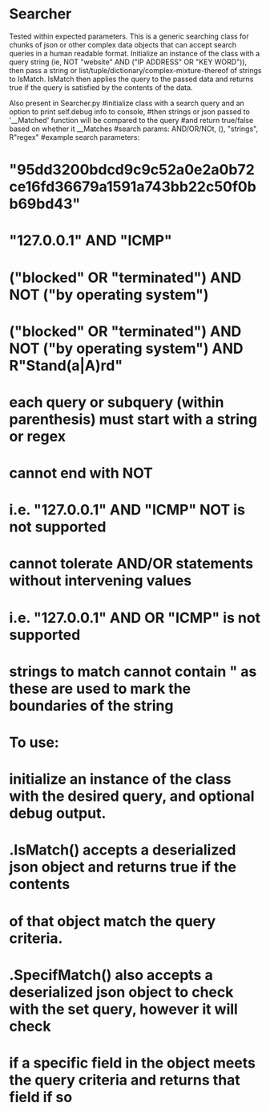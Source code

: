# Searcher

Tested within expected parameters.
This is a generic searching class for chunks of json or other complex data objects that can accept search queries in a human readable format.
Initialize an instance of the class with a query string (ie, NOT "website" AND ("IP ADDRESS" OR "KEY WORD")), then pass a string or list/tuple/dictionary/complex-mixture-thereof of strings to IsMatch. IsMatch then applies the query to the passed data and returns true if the query is satisfied by the contents of the data. 

Also present in Searcher.py
#initialize class with a search query and an option to print self.debug info to console,
#then strings or json passed to '__Matched' function will be compared to the query 
#and return true/false based on whether it __Matches
#search params: AND/OR/NOt, (), "strings", R"regex"
#example search parameters:
# "95dd3200bdcd9c9c52a0e2a0b72ce16fd36679a1591a743bb22c50f0bb69bd43"
# "127.0.0.1" AND "ICMP"
# ("blocked" OR "terminated") AND NOT ("by operating system")
# ("blocked" OR "terminated") AND NOT ("by operating system") AND R"Stand(a|A)rd"
# each query or subquery (within parenthesis) must start with a string or regex
# cannot end with NOT
# i.e. "127.0.0.1" AND "ICMP" NOT is not supported
# cannot tolerate AND/OR statements without intervening values
# i.e. "127.0.0.1" AND OR "ICMP" is not supported
# strings to match cannot contain " as these are used to mark the boundaries of the string
# 
# To use:
#    initialize an instance of the class with the desired query, and optional debug output.
#    .IsMatch() accepts a deserialized json object and returns true if the contents 
#     of that object match the query criteria.
#   .SpecifMatch() also accepts a deserialized json object to check with the set query, however it will check 
#   if a specific field in the object meets the query criteria and returns that field if so 
